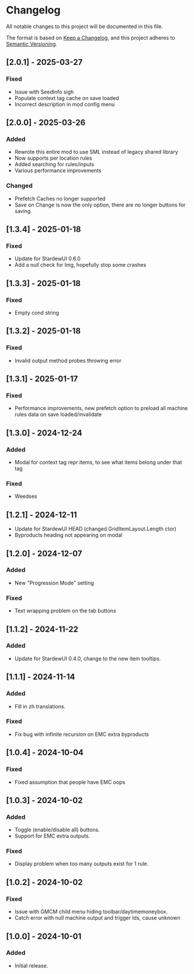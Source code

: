 # Changelog

All notable changes to this project will be documented in this file.

The format is based on [Keep a Changelog](https://keepachangelog.com/en/1.1.0/), and this project adheres to [Semantic Versioning](https://semver.org/spec/v2.0.0.html).

## [2.0.1] - 2025-03-27

### Fixed

- Issue with SeedInfo sigh
- Populate context tag cache on save loaded
- Incorrect description in mod config menu

## [2.0.0] - 2025-03-26

### Added

- Rewrote this entire mod to use SML instead of legacy shared library
- Now supports per location rules
- Added searching for rules/inputs
- Various performance improvements

### Changed

- Prefetch Caches no longer supported
- Save on Change is now the only option, there are no longer buttons for saving

## [1.3.4] - 2025-01-18

### Fixed

- Update for StardewUI 0.6.0
- Add a null check for Img, hopefully stop some crashes

## [1.3.3] - 2025-01-18

### Fixed

- Empty cond string

## [1.3.2] - 2025-01-18

### Fixed

- Invalid output method probes throwing error

## [1.3.1] - 2025-01-17

### Fixed

- Performance improvements, new prefetch option to preload all machine rules data on save loaded/invalidate

## [1.3.0] - 2024-12-24

### Added

- Modal for context tag repr items, to see what items belong under that tag

### Fixed

- Weedses

## [1.2.1] - 2024-12-11

- Update for StardewUI HEAD (changed GridItemLayout.Length ctor)
- Byproducts heading not appearing on modal

## [1.2.0] - 2024-12-07

### Added

- New "Progression Mode" setting

### Fixed

- Text wrapping problem on the tab buttons

## [1.1.2] - 2024-11-22

### Added

- Update for StardewUI 0.4.0, change to the new item tooltips.

## [1.1.1] - 2024-11-14

### Added

- Fill in zh translations.

### Fixed

- Fix bug with infinite recursion on EMC extra byproducts

## [1.0.4] - 2024-10-04

### Fixed

- Fixed assumption that people have EMC oops

## [1.0.3] - 2024-10-02

### Added

- Toggle (enable/disable all) buttons.
- Support for EMC extra outputs.

### Fixed

- Display problem when too many outputs exist for 1 rule.

## [1.0.2] - 2024-10-02

### Fixed

- Issue with GMCM child menu hiding toolbar/daytimemoneybox.
- Catch error with null machine output and trigger Ids, cause unknown

## [1.0.0] - 2024-10-01

### Added

- Initial release.
